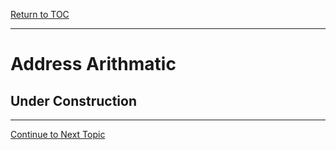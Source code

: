 <a href="https://github.com/CyberTrainingUSAF/05-C-Programming/blob/master/00-Table-of-Contents.md" rel="Return to TOC"> Return to TOC </a>

---
# Address Arithmatic

## Under Construction

---
<a href="https://github.com/CyberTrainingUSAF/05-C-Programming/blob/master/05_Operators_expressions/03_relational-operators.md"> Continue to Next Topic </a>
